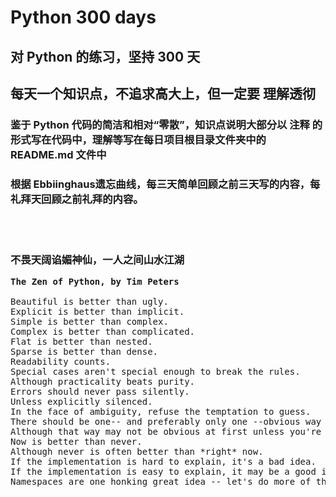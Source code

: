 # Python 300 days

## 对 Python 的练习，坚持 300 天

## 每天一个知识点，不追求高大上，但一定要 <strong>理解透彻</strong>

### 鉴于 Python 代码的简洁和相对“零散”，知识点说明大部分以 注释 的形式写在代码中，理解等写在每日项目根目录文件夹中的 README.md 文件中

### 根据 Ebbiinghaus遗忘曲线，每三天简单回顾之前三天写的内容，每礼拜天回顾之前礼拜的内容。
<br> <br/>

### 不畏天阔谄媚神仙，一人之间山水江湖

<pre>
<strong>The Zen of Python, by Tim Peters</strong>

Beautiful is better than ugly.
Explicit is better than implicit.
Simple is better than complex.
Complex is better than complicated.
Flat is better than nested.
Sparse is better than dense.
Readability counts.
Special cases aren't special enough to break the rules.
Although practicality beats purity.
Errors should never pass silently.
Unless explicitly silenced.
In the face of ambiguity, refuse the temptation to guess.
There should be one-- and preferably only one --obvious way to do it.
Although that way may not be obvious at first unless you're Dutch.
Now is better than never.
Although never is often better than *right* now.
If the implementation is hard to explain, it's a bad idea.
If the implementation is easy to explain, it may be a good idea.
Namespaces are one honking great idea -- let's do more of those!
</pre>
